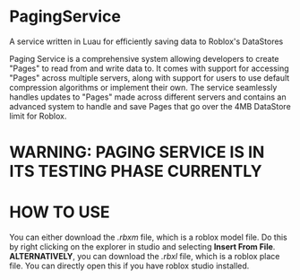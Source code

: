 # PagingService
A service written in Luau for efficiently saving data to Roblox's DataStores

Paging Service is a comprehensive system allowing developers to create "Pages" to
read from and write data to. It comes with support for accessing "Pages" across
multiple servers, along with support for users to use default compression algorithms
or implement their own. The service seamlessly handles updates to "Pages" made across
different servers and contains an advanced system to handle and save Pages that go
over the 4MB DataStore limit for Roblox.

# WARNING: PAGING SERVICE IS IN ITS TESTING PHASE CURRENTLY

# HOW TO USE
You can either download the _.rbxm_ file, which is a roblox model file. Do this by right clicking on the explorer in studio and selecting **Insert From File**.
**ALTERNATIVELY**, you can download the _.rbxl_ file, which is a roblox place file. You can directly open this if you have roblox studio installed.
